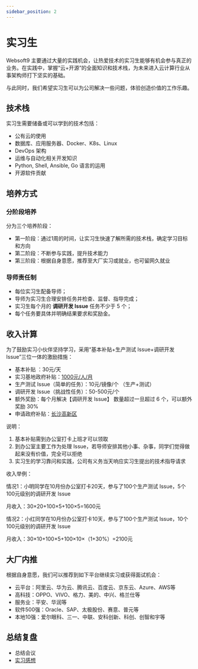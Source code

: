 ```yaml
---
sidebar_position: 2
---
```


# 实习生

Websoft9 主要通过大量的实践机会，让热爱技术的实习生能够有机会参与真正的业务。在实践中，掌握“云+开源”的全面知识和技术栈，为未来进入云计算行业从事架构师打下坚实的基础。



与此同时，我们希望实习生可以为公司解决一些问题，体验创造价值的工作乐趣。



## 技术栈



实习生需要储备或可以学到的技术包括：



- 公有云的使用
- 数据库、应用服务器、Docker、K8s、Linux
- DevOps 架构
- 运维与自动化相关开发知识
- Python, Shell, Ansible, Go 语言的运用
- 开源软件贡献



## 培养方式



### 分阶段培养



分为三个培养阶段：



- 第一阶段：通过1周的时间，让实习生快速了解所需的技术栈，确定学习目标和方向
- 第二阶段：不断参与实践，提升技术能力
- 第三阶段：根据自身意愿，推荐至大厂实习或就业，也可留网久就业



### 导师责任制



- 每位实习生配备导师；
- 导师为实习生合理安排任务并检查、监督、指导完成；
- 实习生每个月的 **调研开发 Issue** 任务不少于 5 个；
- 每个任务要具体并明确结果要求和奖励金。



## 收入计算



为了鼓励实习小伙伴坚持学习，采用“基本补贴+生产测试 Issue+调研开发 Issue”三位一体的激励措施：



- 基本补贴 ：30元/天
- 实习基地政府补贴：[1000元/人/月](http://www.15job.com/news/detail/?key=0C660DD25214CFD0)
- 生产测试 Issue（简单的任务）：10元/镜像/个 （生产+测试）
- 调研开发 Issue（挑战性任务）：50-500元/个
- 额外奖励：每个月解决【调研开发 Issue】 数量超过一旦超过 6 个，可以额外奖励 30%
- 申请政府补贴：[长沙高新区](http://www.cshtz.cn/bstPortalWeb/ArticlesInfo?ID=1452829857695133696)



说明：



1. 基本补贴需到办公室打卡上班才可以领取
2. 到办公室主要工作为处理 Issue，若导师安排其他小事、杂事，同学们觉得做起来没有价值，完全可以拒绝
3. 实习生的学习靠问和实践，公司有义务当天响应实习生提出的技术指导请求



收入举例：



情况1：小明同学在10月份办公室打卡20天，参与了100个生产测试 Issue，5个100元级别的调研开发 Issue

月收入：30×20+100×5+100×5=1600元



情况2：小红同学在10月份办公室打卡10天，参与了100个生产测试 Issue，10个100元级别的调研开发 Issue

月收入：30×10+100×5+100×10×（1+30%）=2100元





## 大厂内推



根据自身意愿，我们可以推荐到如下平台继续实习或获得面试机会：



- 云平台：阿里云、华为云、腾讯云、百度云、京东云、Azure、AWS等
- 高科技：OPPO、VIVO、格力、美的、中兴、格兰仕等
- 服务业：平安、华润等
- 软件500强：Oracle、SAP、太极股份、赛意、普元等
- 本地10强：爱尔眼科、三一、中联、安科创新、科创、创智和宇等

## 总结复盘

* 总结会议
* [实习感想](https://github.com/websoft9op/company/issues/110)
